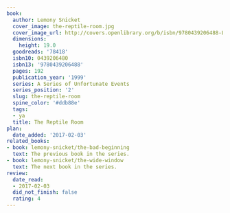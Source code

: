 ```yaml
---
book:
  author: Lemony Snicket
  cover_image: the-reptile-room.jpg
  cover_image_url: http://covers.openlibrary.org/b/isbn/9780439206488-L.jpg
  dimensions:
    height: 19.0
  goodreads: '78418'
  isbn10: 0439206480
  isbn13: '9780439206488'
  pages: 192
  publication_year: '1999'
  series: A Series of Unfortunate Events
  series_position: '2'
  slug: the-reptile-room
  spine_color: '#ddb88e'
  tags:
  - ya
  title: The Reptile Room
plan:
  date_added: '2017-02-03'
related_books:
- book: lemony-snicket/the-bad-beginning
  text: The previous book in the series.
- book: lemony-snicket/the-wide-window
  text: The next book in the series.
review:
  date_read:
  - 2017-02-03
  did_not_finish: false
  rating: 4
---
```


